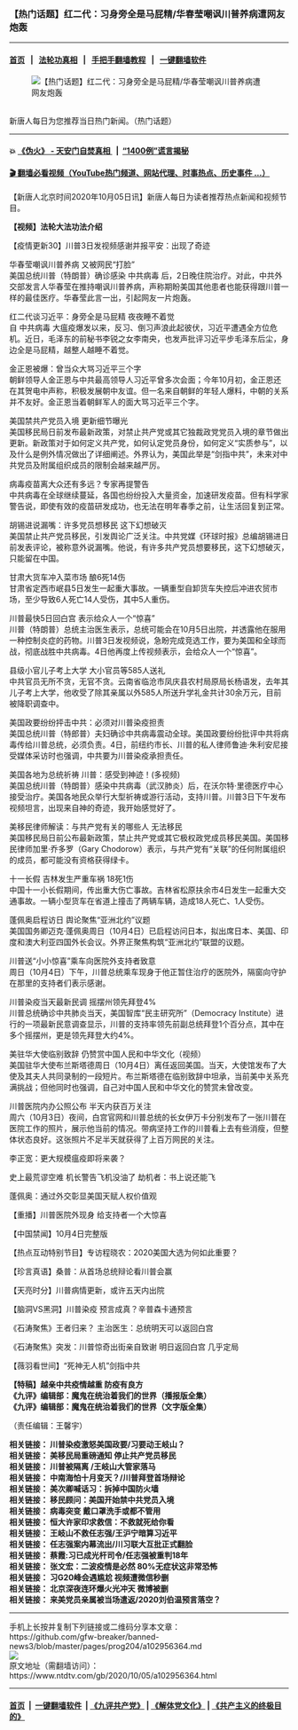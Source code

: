 ### 【热门话题】红二代：习身旁全是马屁精/华春莹嘲讽川普养病遭网友炮轰
------------------------

#### [首页](https://github.com/gfw-breaker/banned-news3/blob/master/README.md) &nbsp;&nbsp;|&nbsp;&nbsp; [法轮功真相](https://github.com/begood0513/basic/blob/master/README.md)  &nbsp;&nbsp;|&nbsp;&nbsp; [手把手翻墙教程](https://github.com/gfw-breaker/guides/wiki)  &nbsp;&nbsp;|&nbsp;&nbsp; [一键翻墙软件](https://github.com/gfw-breaker/nogfw/blob/master/README.md)  



<div><div class="featured_image">
 <figure>
  <img alt="【热门话题】红二代：习身旁全是马屁精/华春莹嘲讽川普养病遭网友炮轰" src="https://i.ntdtv.com/assets/uploads/2020/06/45-1-1-800x450.jpg"/>
 </figure><br/>
 <span class="caption">
  新唐人每日为您推荐当日热门新闻。（热门话题）
 </span>
</div>
</div><hr/>

#### 💥 [《伪火》 - 天安门自焚真相 ](http://158.247.195.190:10000/videos/blog/weihuo.html)&nbsp; |&nbsp; [“1400例”谎言揭秘  ](http://158.247.195.190:10000/videos/blog/jiexi1400.html)

#### [ 🎬  翻墙必看视频（YouTube热门频道、网站代理、时事热点、历史事件 ...）](https://github.com/gfw-breaker/links/blob/master/banned.md)

<div><div class="post_content" itemprop="articleBody">
 <p>
  【新唐人北京时间2020年10月05日讯】新唐人每日为读者推荐热点新闻和视频节目。
 </p>
 <p>
  <strong>
   <ok href="https://www.ntdtv.com/gb/2020/10/05/a102956290.html" rel="noopener" target="_blank">
    【视频】法轮大法功法介绍
   </ok>
  </strong>
 </p>
 <p>
  <ok href="https://www.ntdtv.com/gb/2020/10/05/a102956083.html" rel="noopener" target="_blank">
   【疫情更新30】川普3日发视频感谢并报平安：出现了奇迹
  </ok>
 </p>
 <p>
  <ok href="https://www.ntdtv.com/gb/2020/10/05/a102956302.html" rel="noopener" target="_blank">
   华春莹嘲讽川普养病 又被网民“打脸”
  </ok>
  <br/>
  美国总统川普（特朗普）确诊感染
  <ok href="https://www.ntdtv.com/gb/中共病毒.htm">
   中共病毒
  </ok>
  后，2日晚住院治疗。对此，中共外交部发言人华春莹在推持嘲讽川普养病，声称期盼美国其他患者也能获得跟川普一样的最佳医疗。华春莹此言一出，引起网友一片炮轰。
 </p>
 <p>
  <ok href="https://www.ntdtv.com/gb/2020/10/05/a102956275.html" rel="noopener" target="_blank">
   红二代谈习近平：身旁全是马屁精 夜夜睡不着觉
  </ok>
  <br/>
  自
  <ok href="https://www.ntdtv.com/gb/中共病毒.htm">
   中共病毒
  </ok>
  大瘟疫爆发以来，反习、倒习声浪此起彼伏，习近平遭遇全方位危机。近日，毛泽东的前秘书李锐之女李南央，也发声批评习近平步毛泽东后尘，身边全是马屁精，越整人越睡不着觉。
 </p>
 <p>
  <ok href="https://www.ntdtv.com/gb/2020/10/05/a102956205.html" rel="noopener" target="_blank">
   金正恩被爆：曾当众大骂习近平三个字
  </ok>
  <br/>
  朝鲜领导人金正恩与中共最高领导人习近平曾多次会面；今年10月初，金正恩还在其贺电中声称，积极发展朝中友谊。但一名来自朝鲜的年轻人爆料，中朝的关系并不友好。金正恩当着朝鲜军人的面大骂习近平三个字。
 </p>
 <p>
  <ok href="https://www.ntdtv.com/gb/2020/10/05/a102956165.html" rel="noopener" target="_blank">
   美国禁共产党员入境 更新细节曝光
  </ok>
  <br/>
  美国移民局日前发布最新政策，对禁止共产党或其它独裁政党党员入境的章节做出更新。新政策对于如何定义共产党，如何认定党员身份，如何定义“实质参与”，以及什么是例外情况做出了详细阐述。外界认为，美国此举是“剑指中共”，未来对中共党员及附属组织成员的限制会越来越严厉。
 </p>
 <p>
  <ok href="https://www.ntdtv.com/gb/2020/10/05/a102956273.html" rel="noopener" target="_blank">
   病毒疫苗离大众还有多远？专家再提警告
  </ok>
  <br/>
  中共病毒在全球继续蔓延，各国也纷纷投入大量资金，加速研发疫苗。但有科学家警告说，即使有效的疫苗研发成功，也无法在明年春季之前，让生活回复到正常。
 </p>
 <p>
  <ok href="https://www.ntdtv.com/gb/2020/10/05/a102956289.html" rel="noopener" target="_blank">
   胡锡进说漏嘴：许多党员想移民 这下幻想破灭
  </ok>
  <br/>
  美国禁止共产党员移民，引发舆论广泛关注。中共党媒《环球时报》总编胡锡进日前发表评论，被称意外说漏嘴。他说，有许多共产党员想要移民，这下幻想破灭，只能留在中国。
 </p>
 <p>
  <ok href="https://www.ntdtv.com/gb/2020/10/05/a102956338.html" rel="noopener" target="_blank">
   甘肃大货车冲入菜市场 酿6死14伤
  </ok>
  <br/>
  甘肃省定西市岷县5日发生一起重大事故。一辆重型自卸货车失控后冲进农贸市场，至少导致6人死亡14人受伤，其中5人重伤。
 </p>
 <p>
  <ok href="https://www.ntdtv.com/gb/2020/10/05/a102956151.html" rel="noopener" target="_blank">
   川普最快5日回白宫 表示给众人一个“惊喜”
  </ok>
  <br/>
  川普（特朗普）总统主治医生表示，总统可能会在10月5日出院，并透露他在服用一种控制炎症的药物。川普3日发视频说，急盼完成竞选工作，要为美国和全球而战，彻底战胜中共病毒。4日他再度上传视频表示，会给众人一个“惊喜”。
 </p>
 <p>
  <ok href="https://www.ntdtv.com/gb/2020/10/05/a102956225.html" rel="noopener" target="_blank">
   县级小官儿子考上大学 大小官员等585人送礼
  </ok>
  <br/>
  中共官员无所不贪，无官不贪。云南省临沧市凤庆县农村局原局长杨语发，去年其儿子考上大学，他收受了除其亲属以外585人所送升学礼金共计30余万元，目前被降职调查中。
 </p>
 <p>
  <ok href="https://www.ntdtv.com/gb/2020/10/05/a102956115.html" rel="noopener" target="_blank">
   美国政要纷纷抨击中共：必须对川普染疫担责
  </ok>
  <br/>
  美国总统川普（特郎普）夫妇确诊中共病毒震动全球。美国政要纷纷批评中共将病毒传给川普总统，必须负责。4日，前纽约市长、川普的私人律师鲁迪·朱利安尼接受媒体采访时也强调，中共要为川普染疫承担责任。
 </p>
 <p>
  <ok href="https://www.ntdtv.com/gb/2020/10/05/a102956114.html" rel="noopener" target="_blank">
   美国各地为总统祈祷 川普：感受到神迹！(多视频)
  </ok>
  <br/>
  美国总统川普（特朗普）感染中共病毒（武汉肺炎）后，在沃尔特·里德医疗中心接受治疗。美国各地民众举行大型祈祷或游行活动，支持川普。川普3日下午发布视频坦言，出现来自神的奇迹，我开始感觉好了。
 </p>
 <p>
  <ok href="https://www.ntdtv.com/gb/2020/10/05/a102956216.html" rel="noopener" target="_blank">
   美移民律师解读：与共产党有关的哪些人 无法移民
  </ok>
  <br/>
  美国移民局日前公布最新政策，禁止共产党或其它极权政党成员移民美国。美国移民律师加里·乔多罗（Gary Chodorow）表示，与共产党有“关联”的任何附属组织的成员，都可能没有资格获得绿卡。
 </p>
 <p>
  <ok href="https://www.ntdtv.com/gb/2020/10/05/a102956169.html" rel="noopener" target="_blank">
   十一长假 吉林发生严重车祸 18死1伤
  </ok>
  <br/>
  中国十一小长假期间，传出重大伤亡事故。吉林省松原扶余市4日发生一起重大交通事故。一辆小型货车在省道上撞击了两辆车辆，造成18人死亡、1人受伤。
 </p>
 <p>
  <ok href="https://www.ntdtv.com/gb/2020/10/04/a102956020.html" rel="noopener" target="_blank">
   蓬佩奥启程访日 舆论聚焦“亚洲北约”议题
  </ok>
  <br/>
  美国国务卿迈克·蓬佩奥周日（10月4日）已启程访问日本，拟出席日本、美国、印度和澳大利亚四国外长会议。外界正聚焦构筑“亚洲北约”联盟的议题。
 </p>
 <p>
  <ok href="https://www.ntdtv.com/gb/2020/09/29/a102952061.html" rel="noopener" target="_blank">
   川普送“小小惊喜”乘车向医院外支持者致意
  </ok>
  <br/>
  周日（10月4日）下午，川普总统乘车现身于他正暂住治疗的医院外，隔窗向守护在那里的支持者们表示感谢。
 </p>
 <p>
  <ok href="https://www.ntdtv.com/gb/2020/10/04/a102955991.html" rel="noopener" target="_blank">
   川普染疫当天最新民调 摇摆州领先拜登4%
  </ok>
  <br/>
  川普总统确诊中共肺炎当天，美国智库“民主研究所”（Democracy Institute）进行的一项最新民意调查显示，川普的支持率领先前副总统拜登1个百分点，其中在多个摇摆州，更是领先拜登大约4%。
 </p>
 <p>
  <ok href="https://www.ntdtv.com/gb/2020/10/04/a102955947.html" rel="noopener" target="_blank">
   美驻华大使临别致辞 仍赞赏中国人民和中华文化（视频）
  </ok>
  <br/>
  美国驻华大使布兰斯塔德周日（10月4日）离任返回美国。当天，大使馆发布了大使及其夫人共同录制的一段短片。布兰斯塔德在临别致辞中坦承，当前美中关系充满挑战；但他同时也强调，自己对中国人民和中华文化的赞赏未曾改变。
 </p>
 <p>
  <ok href="https://www.ntdtv.com/gb/2020/10/04/a102955901.html" rel="noopener" target="_blank">
   川普医院内办公照公布 半天内获百万关注
  </ok>
  <br/>
  周六（10月3日）夜间，白宫官网和川普总统的长女伊万卡分别发布了一张川普在医院工作的照片，展示他当前的情况。带病坚持工作的川普看上去有些消瘦，但整体状态良好。这张照片不足半天就获得了上百万网民的关注。
 </p>
 <p>
  <ok href="https://www.ntdtv.com/gb/2020/10/04/a102955972.html" rel="noopener" target="_blank">
   李正宽：更大规模瘟疫即将来袭？
  </ok>
 </p>
 <p>
  <ok href="https://www.ntdtv.com/gb/2020/10/05/a102956363.html" rel="noopener" target="_blank">
   史上最荒谬空难 机长警告飞机没油了 劫机者：书上说还能飞
  </ok>
 </p>
 <p>
  <ok href="https://www.ntdtv.com/gb/2020/10/04/a102955994.html" rel="noopener" target="_blank">
   蓬佩奥：通过外交彰显美国天赋人权价值观
  </ok>
 </p>
 <p>
  <ok href="https://www.ntdtv.com/gb/2020/10/04/a102956064.html" rel="noopener" target="_blank">
   【重播】川普医院外现身 给支持者一个大惊喜
  </ok>
 </p>
 <p>
  <ok href="https://www.ntdtv.com/gb/2020/10/05/a102956102.html" rel="noopener" target="_blank">
   【中国禁闻】10月4日完整版
  </ok>
 </p>
 <p>
  <ok href="https://www.ntdtv.com/gb/2020/10/05/a102956143.html" rel="noopener" target="_blank">
   【热点互动特别节目】专访程晓农：2020美国大选为何如此重要？
  </ok>
 </p>
 <p>
  <ok href="https://www.ntdtv.com/gb/2020/10/05/a102956181.html" rel="noopener" target="_blank">
   【珍言真语】桑普：从首场总统辩论看川普会赢
  </ok>
 </p>
 <p>
  <ok href="https://www.ntdtv.com/gb/2020/10/04/a102955964.html" rel="noopener" target="_blank">
   【天亮时分】川普病情更新，或许五天内出院
  </ok>
 </p>
 <p>
  <ok href="https://www.ntdtv.com/gb/2020/10/04/a102955868.html" rel="noopener" target="_blank">
   【脑洞VS黑洞】川普染疫 预言成真？辛普森卡通预言
  </ok>
 </p>
 <p>
  <ok href="https://www.ntdtv.com/gb/2020/10/04/a102955893.html" rel="noopener" target="_blank">
   《石涛聚焦》王者归来？ 主治医生：总统明天可以返回白宫
  </ok>
 </p>
 <p>
  <ok href="https://www.ntdtv.com/gb/2020/10/05/a102956202.html" rel="noopener" target="_blank">
   《石涛聚焦》突发：川普惊奇出街亲自致谢 明日返回白宫 几乎定局
  </ok>
 </p>
 <p>
  <ok href="https://www.ntdtv.com/gb/2020/10/05/a102956199.html" rel="noopener" target="_blank">
   【薇羽看世间】“死神无人机”剑指中共
  </ok>
 </p>
 <p>
  <strong>
   <ok href="https://www.ntdtv.com/gb/2020/04/23/a102829962.html" rel="noopener" target="_blank">
    【特稿】越亲中共疫情越重 防疫有良方
   </ok>
  </strong>
  <br/>
  <strong>
   <ok href="https://www.ntdtv.com/gb/2019/02/15/a102512426.html" rel="noopener" target="_blank">
    《九评》编辑部：魔鬼在统治着我们的世界（播报版全集）
   </ok>
  </strong>
  <br/>
  <strong>
   <ok href=" https://www.ntdtv.com/gb/2018/06/08/a1378888.html" rel="noopener" target="_blank">
    《九评》编辑部：魔鬼在统治着我们的世界（文字版全集）
   </ok>
  </strong>
 </p>
 <p>
  （责任编辑：王馨宇）
 </p>
 <p>
  <strong>
   相关链接：
   <ok href="https://www.ntdtv.com/gb/2020/10/04/a102955822.html" rel="noopener" target="_blank">
    川普染疫激怒美国政要/习要动王岐山？
   </ok>
  </strong>
  <br/>
  <strong>
   相关链接：
   <ok href="https://www.ntdtv.com/gb/2020/10/03/a102955072.html" rel="noopener" target="_blank">
    美移民局重磅通知 停止共产党员移民
   </ok>
  </strong>
  <br/>
  <strong>
   相关链接：
   <ok href="https://www.ntdtv.com/gb/2020/10/02/a102954250.html" rel="noopener" target="_blank">
    川普被隔离 /王岐山大管家落马
   </ok>
  </strong>
  <br/>
  <strong>
   相关链接：
   <ok href="https://www.ntdtv.com/gb/2020/09/30/a102952585.html" rel="noopener" target="_blank">
    中南海怕十月变天？/川普拜登首场辩论
   </ok>
  </strong>
  <br/>
  <strong>
   相关链接：
   <ok href="https://www.ntdtv.com/gb/2020/09/29/a102951882.html" rel="noopener" target="_blank">
    美次卿喊话习：拆掉中国防火墙
   </ok>
  </strong>
  <br/>
  <strong>
   相关链接：
   <ok href="https://www.ntdtv.com/gb/2020/09/28/a102950930.html" rel="noopener" target="_blank">
    移民顾问：美国开始禁中共党员入境
   </ok>
  </strong>
  <br/>
  <strong>
   相关链接：
   <ok href="https://www.ntdtv.com/gb/2020/09/26/a102949664.html" rel="noopener" target="_blank">
    病毒突变 戴口罩洗手或都不管用
   </ok>
  </strong>
  <br/>
  <strong>
   相关链接：
   <ok href="https://www.ntdtv.com/gb/2020/09/25/a102948968.html" rel="noopener" target="_blank">
    恒大许家印求救信：不救就死给你看
   </ok>
  </strong>
  <br/>
  <strong>
   相关链接：
   <ok href="https://www.ntdtv.com/gb/2020/09/24/a102948148.html" rel="noopener" target="_blank">
    王岐山不救任志强/王沪宁暗算习近平
   </ok>
  </strong>
  <br/>
  <strong>
   相关链接：
   <ok href="https://www.ntdtv.com/gb/2020/09/23/a102947334.html" rel="noopener" target="_blank">
    任志强案内幕流出/川习联大互批正式翻脸
   </ok>
  </strong>
  <br/>
  <strong>
   相关链接：
   <ok href="https://www.ntdtv.com/gb/2020/09/22/a102946539.html" rel="noopener" target="_blank">
    蔡霞:习已成光杆司令/任志强被重判18年
   </ok>
  </strong>
  <br/>
  <strong>
   相关链接：
   <ok href="https://www.ntdtv.com/gb/2020/09/21/a102945729.html" rel="noopener" target="_blank">
    张文宏：二波疫情是必然 80%无症状这非常恐怖
   </ok>
  </strong>
  <br/>
  <strong>
   相关链接：
   <ok href="https://www.ntdtv.com/gb/2020/09/20/a102945213.html" rel="noopener" target="_blank">
    习G20峰会遇尴尬 视频遭微信秒删
   </ok>
  </strong>
  <br/>
  <strong>
   相关链接：
   <ok href="https://www.ntdtv.com/gb/2020/09/19/a102944544.html" rel="noopener" target="_blank">
    北京深夜连环爆火光冲天 微博被删
   </ok>
  </strong>
  <br/>
  <strong>
   相关链接：
   <ok href="https://www.ntdtv.com/gb/2020/09/18/a102943664.html" rel="noopener" target="_blank">
    来美党员亲属被当场遣返/2020刘伯温预言落空？
   </ok>
  </strong>
 </p>
 <div class="single_ad">
 </div>
</div>
</div>
<hr/>
手机上长按并复制下列链接或二维码分享本文章：<br/>
https://github.com/gfw-breaker/banned-news3/blob/master/pages/prog204/a102956364.md <br/>
<a href='https://github.com/gfw-breaker/banned-news3/blob/master/pages/prog204/a102956364.md'><img src='https://github.com/gfw-breaker/banned-news3/blob/master/pages/prog204/a102956364.md.png'/></a> <br/>
原文地址（需翻墙访问）：https://www.ntdtv.com/gb/2020/10/05/a102956364.html


------------------------
#### [首页](https://github.com/gfw-breaker/banned-news3/blob/master/README.md) &nbsp;|&nbsp; [一键翻墙软件](https://github.com/gfw-breaker/nogfw/blob/master/README.md) &nbsp;| [《九评共产党》](https://github.com/gfw-breaker/9ping.md/blob/master/README.md#九评之一评共产党是什么) | [《解体党文化》](https://github.com/gfw-breaker/jtdwh.md/blob/master/README.md) | [《共产主义的终极目的》](https://github.com/gfw-breaker/gczydzjmd.md/blob/master/README.md)


<img src='http://gfw-breaker.win/banned-news3/pages/prog204/a102956364.md' width='0px' height='0px'/>